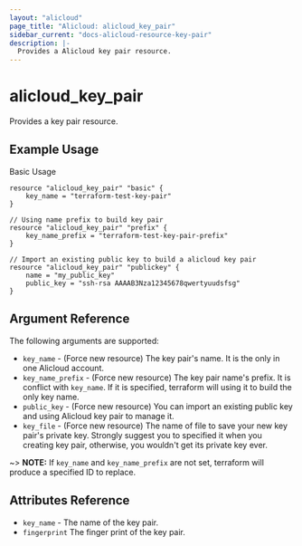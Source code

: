 ```yaml
---
layout: "alicloud"
page_title: "Alicloud: alicloud_key_pair"
sidebar_current: "docs-alicloud-resource-key-pair"
description: |-
  Provides a Alicloud key pair resource.
---
```


# alicloud\_key\_pair

Provides a key pair resource.

## Example Usage

Basic Usage

```
resource "alicloud_key_pair" "basic" {
	key_name = "terraform-test-key-pair"
}

// Using name prefix to build key pair
resource "alicloud_key_pair" "prefix" {
	key_name_prefix = "terraform-test-key-pair-prefix"
}

// Import an existing public key to build a alicloud key pair
resource "alicloud_key_pair" "publickey" {
    name = "my_public_key"
  	public_key = "ssh-rsa AAAAB3Nza12345678qwertyuudsfsg"
}
```
## Argument Reference

The following arguments are supported:

* `key_name` - (Force new resource) The key pair's name. It is the only in one Alicloud account.
* `key_name_prefix` - (Force new resource) The key pair name's prefix. It is conflict with `key_name`. If it is specified, terraform will using it to build the only key name.
* `public_key` - (Force new resource) You can import an existing public key and using Alicloud key pair to manage it.
* `key_file` - (Force new resource) The name of file to save your new key pair's private key. Strongly suggest you to specified it when you creating key pair, otherwise, you wouldn't get its private key ever.

~> **NOTE:** If `key_name` and `key_name_prefix` are not set, terraform will produce a specified ID to replace.

## Attributes Reference

* `key_name` - The name of the key pair.
* `fingerprint` The finger print of the key pair.
